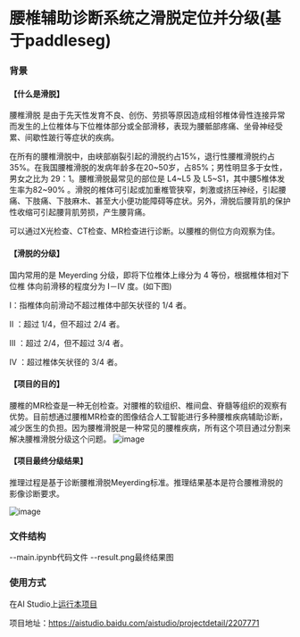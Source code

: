 # 腰椎辅助诊断系统之滑脱定位并分级(基于paddleseg)
### 背景

#### 【什么是滑脱】

腰椎滑脱 是由于先天性发育不良、创伤、劳损等原因造成相邻椎体骨性连接异常而发生的上位椎体与下位椎体部分或全部滑移，表现为腰骶部疼痛、坐骨神经受累、间歇性跛行等症状的疾病。

在所有的腰椎滑脱中，由峡部崩裂引起的滑脱约占15%，退行性腰椎滑脱约占35%。在我国腰椎滑脱的发病年龄多在20~50岁，占85%；男性明显多于女性，男女之比为 29：1。腰椎滑脱最常见的部位是 L4~L5 及 L5~S1，其中腰5椎体发生率为82~90% 。滑脱的椎体可引起或加重椎管狭窄，刺激或挤压神经，引起腰痛、下肢痛、下肢麻木、甚至大小便功能障碍等症状。另外，滑脱后腰背肌的保护性收缩可引起腰背肌劳损，产生腰背痛。

可以通过X光检查、CT检查、MR检查进行诊断。以腰椎的侧位方向观察为佳。

#### 【滑脱的分级】

国内常用的是 Meyerding 分级，即将下位椎体上缘分为 4 等份，根据椎体相对下位椎 体向前滑移的程度分为 I－IV 度。(如下图)

Ⅰ：指椎体向前滑动不超过椎体中部矢状径的 1/4 者。

Ⅱ ：超过 1/4，但不超过 2/4 者。

Ⅲ ：超过 2/4，但不超过 3/4 者。

Ⅳ ：超过椎体矢状径的 3/4 者。
 
#### 【项目的目的】

腰椎的MR检查是一种无创检查。对腰椎的软组织、椎间盘、脊髓等组织的观察有优势。目前想通过腰椎MR检查的图像结合人工智能进行多种腰椎疾病辅助诊断，减少医生的负担。因为腰椎滑脱是一种常见的腰椎疾病，所有这个项目通过分割来解决腰椎滑脱分级这个问题。
![image](https://github.com/richarddddd198/Lumbar-spondylolisthesis-grading/blob/main/1.png)

#### 【项目最终分级结果】

推理过程是基于诊断腰椎滑脱Meyerding标准。推理结果基本是符合腰椎滑脱的影像诊断要求。

![image](https://github.com/richarddddd198/Lumbar-spondylolisthesis-grading/blob/main/result.png)

### 文件结构
--main.ipynb代码文件
--result.png最终结果图

### 使用方式
在AI Studio上[运行本项目](https://aistudio.baidu.com/aistudio/projectdetail/2207771)

项目地址：https://aistudio.baidu.com/aistudio/projectdetail/2207771
